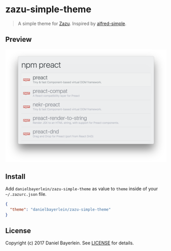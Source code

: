 # zazu-simple-theme

> A simple theme for [Zazu](https://github.com/tinytacoteam/zazu).
> Inspired by [alfred-simple](https://github.com/sindresorhus/alfred-simple).

## Preview

![screenshot](./screenshot.png)

## Install

Add `danielbayerlein/zazu-simple-theme` as value to `theme` inside of your `~/.zazurc.json` file.

```json
{
  "theme": "danielbayerlein/zazu-simple-theme"
}
```

## License

Copyright (c) 2017 Daniel Bayerlein. See [LICENSE](./LICENSE.md) for details.
